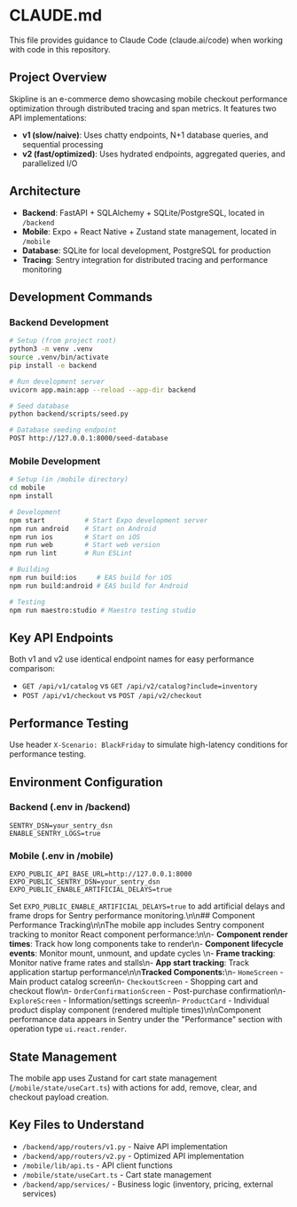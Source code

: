 # CLAUDE.md

This file provides guidance to Claude Code (claude.ai/code) when working with code in this repository.

## Project Overview

Skipline is an e-commerce demo showcasing mobile checkout performance optimization through distributed tracing and span metrics. It features two API implementations:
- **v1 (slow/naive)**: Uses chatty endpoints, N+1 database queries, and sequential processing
- **v2 (fast/optimized)**: Uses hydrated endpoints, aggregated queries, and parallelized I/O

## Architecture

- **Backend**: FastAPI + SQLAlchemy + SQLite/PostgreSQL, located in `/backend`
- **Mobile**: Expo + React Native + Zustand state management, located in `/mobile`
- **Database**: SQLite for local development, PostgreSQL for production
- **Tracing**: Sentry integration for distributed tracing and performance monitoring

## Development Commands

### Backend Development
```bash
# Setup (from project root)
python3 -m venv .venv
source .venv/bin/activate
pip install -e backend

# Run development server
uvicorn app.main:app --reload --app-dir backend

# Seed database
python backend/scripts/seed.py

# Database seeding endpoint
POST http://127.0.0.1:8000/seed-database
```

### Mobile Development
```bash
# Setup (in /mobile directory)
cd mobile
npm install

# Development
npm start          # Start Expo development server
npm run android    # Start on Android
npm run ios        # Start on iOS
npm run web        # Start web version
npm run lint       # Run ESLint

# Building
npm run build:ios     # EAS build for iOS
npm run build:android # EAS build for Android

# Testing
npm run maestro:studio # Maestro testing studio
```

## Key API Endpoints

Both v1 and v2 use identical endpoint names for easy performance comparison:
- `GET /api/v1/catalog` vs `GET /api/v2/catalog?include=inventory`
- `POST /api/v1/checkout` vs `POST /api/v2/checkout`

## Performance Testing

Use header `X-Scenario: BlackFriday` to simulate high-latency conditions for performance testing.

## Environment Configuration

### Backend (.env in /backend)
```
SENTRY_DSN=your_sentry_dsn
ENABLE_SENTRY_LOGS=true
```

### Mobile (.env in /mobile)
```
EXPO_PUBLIC_API_BASE_URL=http://127.0.0.1:8000
EXPO_PUBLIC_SENTRY_DSN=your_sentry_dsn
EXPO_PUBLIC_ENABLE_ARTIFICIAL_DELAYS=true
```

Set `EXPO_PUBLIC_ENABLE_ARTIFICIAL_DELAYS=true` to add artificial delays and frame drops for Sentry performance monitoring.\n\n## Component Performance Tracking\n\nThe mobile app includes Sentry component tracking to monitor React component performance:\n\n- **Component render times**: Track how long components take to render\n- **Component lifecycle events**: Monitor mount, unmount, and update cycles  \n- **Frame tracking**: Monitor native frame rates and stalls\n- **App start tracking**: Track application startup performance\n\n**Tracked Components:**\n- `HomeScreen` - Main product catalog screen\n- `CheckoutScreen` - Shopping cart and checkout flow\n- `OrderConfirmationScreen` - Post-purchase confirmation\n- `ExploreScreen` - Information/settings screen\n- `ProductCard` - Individual product display component (rendered multiple times)\n\nComponent performance data appears in Sentry under the \"Performance\" section with operation type `ui.react.render`.

## State Management

The mobile app uses Zustand for cart state management (`/mobile/state/useCart.ts`) with actions for add, remove, clear, and checkout payload creation.

## Key Files to Understand

- `/backend/app/routers/v1.py` - Naive API implementation
- `/backend/app/routers/v2.py` - Optimized API implementation  
- `/mobile/lib/api.ts` - API client functions
- `/mobile/state/useCart.ts` - Cart state management
- `/backend/app/services/` - Business logic (inventory, pricing, external services)